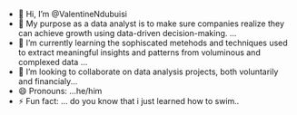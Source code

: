 - 👋 Hi, I’m @ValentineNdubuisi
- 👀 My purpose as a data analyst is to make sure companies realize they can achieve growth using data-driven decision-making. ...
- 🌱 I’m currently learning the sophiscated metehods and techniques used to extract meaningful insights and patterns from voluminous and complexed data ...
- 💞️ I’m looking to collaborate on data analysis projects, both voluntarily and financialy...
- 😄 Pronouns: ...he/him
- ⚡ Fun fact: ... do you know that i just learned how to swim..

<!---
ValentineNdubuisi/ValentineNdubuisi is a ✨ special ✨ repository because its `README.md` (this file) appears on your GitHub profile.
You can click the Preview link to take a look at your changes.
--->

